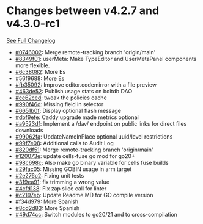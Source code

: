 # Changes between v4.2.7 and v4.3.0-rc1

[See Full Changelog](https://github.com/pydio/cells/compare/v4.2.7...v4.3.0-rc1)

- [#0746002](https://github.com/pydio/cells/commit/0746002613b6c4ad9721736df692881b4bb0e916): Merge remote-tracking branch 'origin/main'
- [#8349f01](https://github.com/pydio/cells/commit/8349f01b6809f74c4f832c0784eb91febb07de80): userMeta: Make TypeEditor and UserMetaPanel components more flexible.
- [#6c38082](https://github.com/pydio/cells/commit/6c380828a1e029ed32489c66f02b944790eafe61): More Es
- [#56f9688](https://github.com/pydio/cells/commit/56f968827a020a8632f25cff60f2be5d70190172): More Es
- [#fb35092](https://github.com/pydio/cells/commit/fb35092c9d17f4278932f9c3540840cfe231fa1c): Improve editor.codemirror with a file preview
- [#463de52](https://github.com/pydio/cells/commit/463de52fb45e5f97562567af741472c58ecc1785): Publish usage stats on boltdb DAO
- [#ce62ced](https://github.com/pydio/cells/commit/ce62ceddeb6328d3086a347cd9dec349fd76a326): tweak the policies cache
- [#990f46d](https://github.com/pydio/cells/commit/990f46d773b01c82094c84638901f10890654e92): Missing field in selector
- [#6651b0f](https://github.com/pydio/cells/commit/6651b0f605463681f99c1b86ec7b55046900bc59): Display optional flash message
- [#dbf9efe](https://github.com/pydio/cells/commit/dbf9efee1d228ff9a3266b2a4ca23b3a65ee27ca): Caddy upgrade made metrics optional
- [#a9523df](https://github.com/pydio/cells/commit/a9523dfa2e11fc44ae359aa2cebd3370fae23051): Implement a /dav/ endpoint on public links for direct files downloads
- [#99062fa](https://github.com/pydio/cells/commit/99062faa1fc99a741c048305e30690b38d72048a): UpdateNameInPlace optional uuid/level restrictions
- [#99f7e08](https://github.com/pydio/cells/commit/99f7e0856a8487e735183276aaa575e39cfe97a3): Additional calls to Audit Log
- [#820df51](https://github.com/pydio/cells/commit/820df515a443563db9ca86b1e359d52299435edc): Merge remote-tracking branch 'origin/main'
- [#120073e](https://github.com/pydio/cells/commit/120073e3473016a7d90a39d8f3e7af5675107449): update cells-fuse go mod for go20+
- [#98c698c](https://github.com/pydio/cells/commit/98c698ce54efeed57fab9b617b29ec210a4dced4): Also make go binary variable for cells fuse builds
- [#29fac05](https://github.com/pydio/cells/commit/29fac05a2305eaea47e745d19dc6a6829b8f4112): Missing GOBIN usage in arm target
- [#2e276c2](https://github.com/pydio/cells/commit/2e276c28da1bd495a140c75473404b1610c38d04): Fixing unit tests
- [#319ea91](https://github.com/pydio/cells/commit/319ea911477337531758f64cbf9bbd7d105fbca1): fix trimming a wrong value
- [#4cfd138](https://github.com/pydio/cells/commit/4cfd138480a4760433ae19d5917edcfb4e3968b1): Fix zap slice call for linter
- [#c2197eb](https://github.com/pydio/cells/commit/c2197ebe73c9ced67d5adc2b2230fba2e9f1f5da): Update Readme.MD for GO compile version
- [#f34d979](https://github.com/pydio/cells/commit/f34d97905004bf9516fc15af1c8eb447dc43da8a): More Spanish
- [#8cd2d83](https://github.com/pydio/cells/commit/8cd2d834f4505154dc0574563909e124034b5266): More Spanish
- [#49d74cc](https://github.com/pydio/cells/commit/49d74cc48f87e4421ef0f26eff71651dc47bf1c3): Switch modules to go20/21 and to cross-compilation
